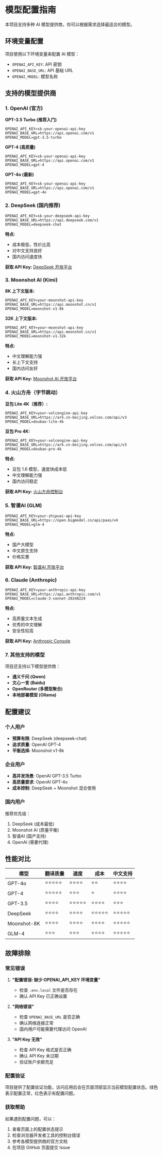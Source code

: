 # 模型配置指南

本项目支持多种 AI 模型提供商，你可以根据需求选择最适合的模型。

## 环境变量配置

项目使用以下环境变量来配置 AI 模型：

- `OPENAI_API_KEY`: API 密钥
- `OPENAI_BASE_URL`: API 基础 URL
- `OPENAI_MODEL`: 模型名称

## 支持的模型提供商

### 1. OpenAI (官方)

**GPT-3.5 Turbo (推荐入门)**
```env
OPENAI_API_KEY=sk-your-openai-api-key
OPENAI_BASE_URL=https://api.openai.com/v1
OPENAI_MODEL=gpt-3.5-turbo
```

**GPT-4 (高质量)**
```env
OPENAI_API_KEY=sk-your-openai-api-key
OPENAI_BASE_URL=https://api.openai.com/v1
OPENAI_MODEL=gpt-4
```

**GPT-4o (最新)**
```env
OPENAI_API_KEY=sk-your-openai-api-key
OPENAI_BASE_URL=https://api.openai.com/v1
OPENAI_MODEL=gpt-4o
```

### 2. DeepSeek (国内推荐)

```env
OPENAI_API_KEY=sk-your-deepseek-api-key
OPENAI_BASE_URL=https://api.deepseek.com/v1
OPENAI_MODEL=deepseek-chat
```

**特点:**
- 成本极低，性价比高
- 对中文支持良好
- 国内访问速度快

**获取 API Key:** [DeepSeek 开放平台](https://platform.deepseek.com/)

### 3. Moonshot AI (Kimi)

**8K 上下文版本:**
```env
OPENAI_API_KEY=your-moonshot-api-key
OPENAI_BASE_URL=https://api.moonshot.cn/v1
OPENAI_MODEL=moonshot-v1-8k
```

**32K 上下文版本:**
```env
OPENAI_API_KEY=your-moonshot-api-key
OPENAI_BASE_URL=https://api.moonshot.cn/v1
OPENAI_MODEL=moonshot-v1-32k
```

**特点:**
- 中文理解能力强
- 长上下文支持
- 国内访问友好

**获取 API Key:** [Moonshot AI 开放平台](https://platform.moonshot.cn/)

### 4. 火山方舟（字节跳动）

**豆包 Lite 4K（推荐）:**
```env
OPENAI_API_KEY=your-volcengine-api-key
OPENAI_BASE_URL=https://ark.cn-beijing.volces.com/api/v3
OPENAI_MODEL=doubao-lite-4k
```

**豆包 Pro 4K:**
```env
OPENAI_API_KEY=your-volcengine-api-key
OPENAI_BASE_URL=https://ark.cn-beijing.volces.com/api/v3
OPENAI_MODEL=doubao-pro-4k
```

**特点:**
- 豆包 1.6 模型，速度快成本低
- 中文理解能力强
- 国内访问稳定

**获取 API Key:** [火山方舟控制台](https://www.volcengine.com/product/ark)

### 5. 智谱AI (GLM)

```env
OPENAI_API_KEY=your-zhipuai-api-key
OPENAI_BASE_URL=https://open.bigmodel.cn/api/paas/v4
OPENAI_MODEL=glm-4
```

**特点:**
- 国产大模型
- 中文原生支持
- 价格实惠

**获取 API Key:** [智谱AI 开放平台](https://open.bigmodel.cn/)

### 6. Claude (Anthropic)

```env
OPENAI_API_KEY=your-anthropic-api-key
OPENAI_BASE_URL=https://api.anthropic.com/v1
OPENAI_MODEL=claude-3-sonnet-20240229
```

**特点:**
- 高质量文本生成
- 优秀的中文理解
- 安全性较高

**获取 API Key:** [Anthropic Console](https://console.anthropic.com/)

### 7. 其他支持的模型

项目还支持以下模型提供商：
- **通义千问 (Qwen)**
- **文心一言 (Baidu)**
- **OpenRouter (多模型聚合)**
- **本地部署模型 (Ollama)**

## 配置建议

### 个人用户
- **预算有限**: DeepSeek (deepseek-chat)
- **追求质量**: OpenAI GPT-4
- **平衡选择**: Moonshot v1-8k

### 企业用户
- **高并发场景**: OpenAI GPT-3.5 Turbo
- **高质量要求**: OpenAI GPT-4o
- **成本控制**: DeepSeek + Moonshot 混合使用

### 国内用户
推荐优先级：
1. DeepSeek (成本最低)
2. Moonshot AI (质量平衡)
3. 智谱AI (国产支持)
4. OpenAI (需要代理)

## 性能对比

| 模型 | 翻译质量 | 速度 | 成本 | 中文支持 |
|------|----------|------|------|----------|
| GPT-4o | ⭐⭐⭐⭐⭐ | ⭐⭐⭐⭐ | ⭐⭐ | ⭐⭐⭐⭐ |
| GPT-4 | ⭐⭐⭐⭐⭐ | ⭐⭐⭐ | ⭐ | ⭐⭐⭐⭐ |
| GPT-3.5 | ⭐⭐⭐⭐ | ⭐⭐⭐⭐⭐ | ⭐⭐⭐⭐ | ⭐⭐⭐ |
| DeepSeek | ⭐⭐⭐⭐ | ⭐⭐⭐⭐ | ⭐⭐⭐⭐⭐ | ⭐⭐⭐⭐⭐ |
| Moonshot-8K | ⭐⭐⭐⭐ | ⭐⭐⭐⭐ | ⭐⭐⭐⭐ | ⭐⭐⭐⭐⭐ |
| GLM-4 | ⭐⭐⭐ | ⭐⭐⭐ | ⭐⭐⭐⭐ | ⭐⭐⭐⭐⭐ |

## 故障排除

### 常见错误

1. **"配置错误: 缺少 OPENAI_API_KEY 环境变量"**
   - 检查 `.env.local` 文件是否存在
   - 确认 API Key 已正确设置

2. **"网络错误"**
   - 检查 `OPENAI_BASE_URL` 是否正确
   - 确认网络连接正常
   - 国内用户可能需要代理访问 OpenAI

3. **"API Key 无效"**
   - 检查 API Key 格式是否正确
   - 确认 API Key 未过期
   - 验证账户余额充足

### 配置验证

项目提供了配置验证功能，访问应用后会在页面顶部显示当前模型配置状态。绿色表示配置正常，红色表示有配置问题。

### 获取帮助

如果遇到配置问题，可以：
1. 查看页面上的配置状态提示
2. 检查浏览器开发者工具的控制台错误
3. 参考各模型提供商的官方文档
4. 在项目 GitHub 页面提交 Issue